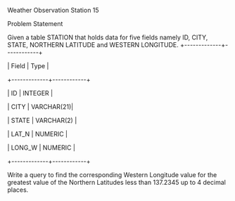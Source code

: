 Weather Observation Station 15

Problem Statement

Given a table STATION that holds data for five fields namely ID, CITY, STATE, NORTHERN LATITUDE and WESTERN LONGITUDE.
+-------------+------------+

| Field       |   Type     |

+-------------+------------+

| ID          | INTEGER    |

| CITY        | VARCHAR(21)|

| STATE       | VARCHAR(2) |

| LAT_N       | NUMERIC    |

| LONG_W      | NUMERIC    |

+-------------+------------+

 

Write a query to find the corresponding Western Longitude value for the greatest value of the Northern Latitudes less than 137.2345 up to 4 decimal places.